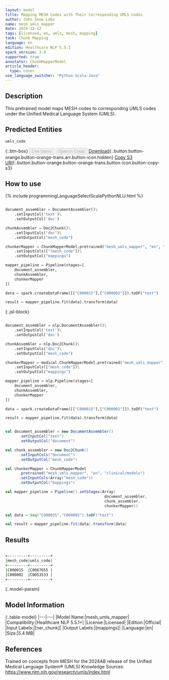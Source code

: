 ```yaml
---
layout: model
title: Mapping MESH Codes with Their Corresponding UMLS Codes
author: John Snow Labs
name: mesh_umls_mapper
date: 2024-12-12
tags: [licensed, en, umls, mesh, mapping]
task: Chunk Mapping
language: en
edition: Healthcare NLP 5.5.1
spark_version: 3.0
supported: true
annotator: ChunkMapperModel
article_header:
  type: cover
use_language_switcher: "Python-Scala-Java"
---
```


## Description

This pretrained model maps MESH codes to corresponding UMLS codes under the Unified Medical Language System (UMLS).

## Predicted Entities

`umls_code`

{:.btn-box}
<button class="button button-orange" disabled>Live Demo</button>
<button class="button button-orange" disabled>Open in Colab</button>
[Download](https://s3.amazonaws.com/auxdata.johnsnowlabs.com/clinical/models/mesh_umls_mapper_en_5.5.1_3.0_1734034541293.zip){:.button.button-orange.button-orange-trans.arr.button-icon.hidden}
[Copy S3 URI](s3://auxdata.johnsnowlabs.com/clinical/models/mesh_umls_mapper_en_5.5.1_3.0_1734034541293.zip){:.button.button-orange.button-orange-trans.button-icon.button-copy-s3}

## How to use



<div class="tabs-box" markdown="1">
{% include programmingLanguageSelectScalaPythonNLU.html %}
  
```python

document_assembler = DocumentAssembler()\
    .setInputCol('text')\
    .setOutputCol('doc')

chunkAssembler = Doc2Chunk()\
    .setInputCols("doc")\
    .setOutputCol("mesh_code")

chunkerMapper = ChunkMapperModel.pretrained("mesh_umls_mapper", "en", "clinical/models")\
    .setInputCols(["lmesh_code"])\
    .setOutputCol("mappings")

mapper_pipeline = Pipeline(stages=[
    document_assembler,
    chunkAssembler,
    chunkerMapper
])

data = spark.createDataFrame([["C000015"],["C000002"]]).toDF("text")

result = mapper_pipeline.fit(data).transform(data)

```

{:.jsl-block}
```python

document_assembler = nlp.DocumentAssembler()\
    .setInputCol('text')\
    .setOutputCol('doc')

chunkAssembler = nlp.Doc2Chunk()\
    .setInputCols("doc")\
    .setOutputCol("mesh_code")

chunkerMapper = medical.ChunkMapperModel.pretrained("mesh_umls_mapper", "en", "clinical/models")\
    .setInputCols(["mesh_code"])\
    .setOutputCol("mappings")

mapper_pipeline = nlp.Pipeline(stages=[
    document_assembler,
    chunkAssembler,
    chunkerMapper
])

data = spark.createDataFrame([["C000015"],["C000002"]]).toDF("text")

result = mapper_pipeline.fit(data).transform(data)

```
```scala

val document_assembler = new DocumentAssembler()
      .setInputCol("text")
      .setOutputCol("document")

val chunk_assembler = new Doc2Chunk()
      .setInputCols("document")
      .setOutputCol("mesh_code")

val chunkerMapper = ChunkMapperModel
      .pretrained("mesh_umls_mapper", "en", "clinical/models")
      .setInputCols(Array("mesh_code"))
      .setOutputCol("mappings")

val mapper_pipeline = Pipeline().setStages(Array(
                                            document_assembler,
                                            chunk_assembler,
                                            chunkerMapper))

val data = Seq("C000015","C000002").toDF("text")

val result = mapper_pipeline.fit(data).transform(data)

```
</div>

## Results

```bash

+---------+---------+
|mesh_code|umls_code|
+---------+---------+
|C000015  |C0067655 |
|C000002  |C0053533 |
+---------+---------+

```

{:.model-param}
## Model Information

{:.table-model}
|---|---|
|Model Name:|mesh_umls_mapper|
|Compatibility:|Healthcare NLP 5.5.1+|
|License:|Licensed|
|Edition:|Official|
|Input Labels:|[ner_chunk]|
|Output Labels:|[mappings]|
|Language:|en|
|Size:|5.4 MB|

## References

Trained on concepts from MESH for the 2024AB release of the Unified Medical Language System® (UMLS) Knowledge Sources: https://www.nlm.nih.gov/research/umls/index.html
